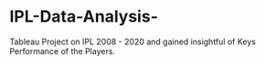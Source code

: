 # IPL-Data-Analysis-
 Tableau Project on IPL 2008 - 2020 and gained insightful of Keys Performance of the Players.
